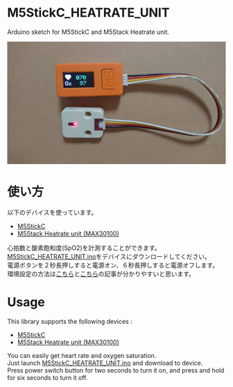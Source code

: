 # M5StickC_HEATRATE_UNIT
Arduino sketch for M5StickC and M5Stack Heatrate unit.

![device image](https://github.com/kyoto-bt-lab/M5StickC_HEATRATE_UNIT/blob/master/img/sample.jpg)

# 使い方
以下のデバイスを使っています。
* [M5StickC](https://www.switch-science.com/catalog/5517/)
* [M5Stack Heatrate unit (MAX30100)](https://www.switch-science.com/catalog/5695/)

心拍数と酸素飽和度(SpO2)を計測することができます。  
[M5StickC_HEATRATE_UNIT.ino](https://github.com/kyoto-bt-lab/M5StickC_HEATRATE_UNIT/blob/master/M5StickC_HEATRATE_UNIT.ino)をデバイスにダウンロードしてください。  
電源ボタンを２秒長押しすると電源オン、６秒長押しすると電源オフします。  
環境設定の方法は[こちら](https://msr-r.net/m5stickc/)と[こちら](https://raspberrypi.mongonta.com/howto-start-m5stack-arduinoide/)の記事が分かりやすいと思います。 

# Usage
This library supports the following devices :
* [M5StickC](https://m5stack.com/products/stick-c)
* [M5Stack Heatrate unit (MAX30100)](https://m5stack.com/products/mini-heart-unit)
 
You can easily get heart rate and oxygen saturation.  
Just launch [M5StickC_HEATRATE_UNIT.ino](https://github.com/kyoto-bt-lab/M5StickC_HEATRATE_UNIT/blob/master/M5StickC_HEATRATE_UNIT.ino) and download to device.  
Press power switch button for two seconds to turn it on, and press and hold for six seconds to turn it off.